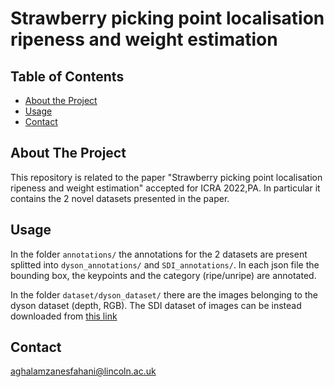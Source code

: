 # Strawberry picking point localisation ripeness and weight estimation

<!-- TABLE OF CONTENTS -->
## Table of Contents

* [About the Project](#about-the-project)
* [Usage](#usage)
* [Contact](#contact)


## About The Project

This repository is related to the paper "Strawberry picking point localisation ripeness and weight estimation" accepted for ICRA 2022,PA. 
In particular it contains the 2 novel datasets presented in the paper.

## Usage

In the folder ```annotations/``` the annotations for the 2 datasets are present splitted into ```dyson_annotations/``` and ```SDI_annotations/```. In each json file the bounding box, the keypoints and the category (ripe/unripe) are annotated.

In the folder ```dataset/dyson_dataset/``` there are the images belonging to the dyson dataset (depth, RGB).
The SDI dataset of images can be instead downloaded from [this link](https://strawdi.github.io)

## Contact 

aghalamzanesfahani@lincoln.ac.uk

